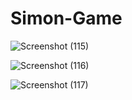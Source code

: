 # Simon-Game

![Screenshot (115)](https://user-images.githubusercontent.com/98008756/175264712-ef820a4d-56e1-4c6a-9998-36951ca77afb.png)

![Screenshot (116)](https://user-images.githubusercontent.com/98008756/175264706-ec79596f-c376-434f-abe7-a678a56e4227.png)

![Screenshot (117)](https://user-images.githubusercontent.com/98008756/175264711-0fd3ad1a-506d-4985-92f1-845c0681f3bc.png)

